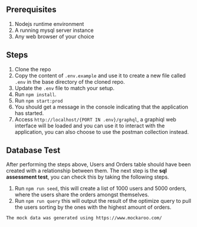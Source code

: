 ## Prerequisites
1. Nodejs runtime environment
2. A running mysql server instance
3. Any web browser of your choice

## Steps
1. Clone the repo
2. Copy the content of `.env.example` and use it to create a new file called `.env` in the base directory of the cloned repo.
3. Update the `.env` file to match your setup.
4. Run `npm install`.
5. Run `npm start:prod`
6. You should get a message in the console indicating that the application has started.
7. Access `http://localhost/{PORT IN .env}/graphql`, a graphiql web interface will be loaded and you can use it to interact with the application, you can also choose to use the postman collection instead.

## Database Test
After performing the steps above, Users and Orders table should have been created with a relationship between them. The next step is the **sql assessment test**, you can check this by taking the following steps.
1. Run `npm run seed`, this will create a list of 1000 users and 5000 orders, where the users share the orders amongst themselves.
2. Run `npm run query` this will output the result of the optimize query to pull the users sorting by the ones with the highest amount of orders.

```
The mock data was generated using https://www.mockaroo.com/
```